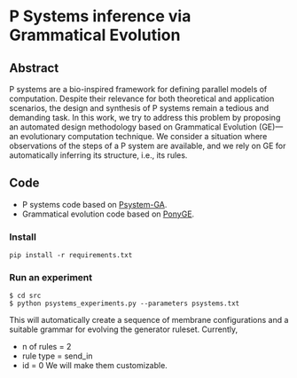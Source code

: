# P Systems inference via Grammatical Evolution

## Abstract
P systems are a bio-inspired framework for defining parallel models of computation. Despite their relevance for both theoretical and application scenarios, the design and synthesis of P systems remain a tedious and demanding task. In this work, we try to address this problem by proposing an automated design methodology based on Grammatical Evolution (GE)—an evolutionary computation technique. We consider a situation where observations of the steps of a P system are available, and we rely on GE for automatically inferring its structure, i.e., its rules.

## Code
- P systems code based on [Psystem-GA](https://github.com/gpietrop/Psystem-GA).
- Grammatical evolution code based on [PonyGE](https://github.com/PonyGE/PonyGE2).

### Install
```
pip install -r requirements.txt
```

### Run an experiment
```
$ cd src
$ python psystems_experiments.py --parameters psystems.txt
```
This will automatically create a sequence of membrane configurations and a suitable grammar for evolving the generator ruleset.
Currently,
- n of rules = 2
- rule type = send_in
- id = 0
We will make them customizable.
